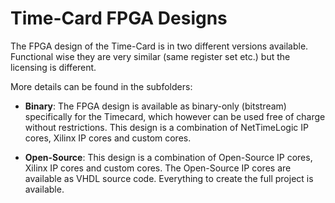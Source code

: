 # Time-Card FPGA Designs
The FPGA design of the Time-Card is in two different versions available. 
Functional wise they are very similar (same register set etc.) but the licensing is different.

More details can be found in the subfolders:

- **Binary**:
The FPGA design is available as binary-only (bitstream) specifically for the Timecard, which however can be used free of charge without restrictions.
This design is a combination of NetTimeLogic IP cores, Xilinx IP cores and custom cores.

- **Open-Source**:
This design is a combination of Open-Source IP cores, Xilinx IP cores and custom cores.
The Open-Source IP cores are available as VHDL source code. Everything to create the full project is available.
